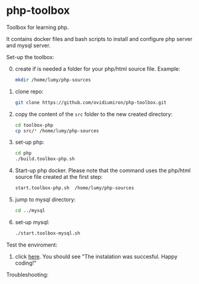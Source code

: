 # php-toolbox
Toolbox for learning php.   

It contains docker files and bash scripts to install and configure php server and  mysql server.  

Set-up the toolbox:

0. create if is needed a folder for your php/html source file. Example: 
   ``` bash
   mkdir /home/lumy/php-sources
   ```
0. clone repo:
   ``` bash
   git clone https://github.com/ovidiumiron/php-toolbox.git 
   ```
1. copy the content of the `src` folder to the new created directory:
   ```bash
   cd toolbox-php
   cp src/* /home/lumy/php-sources
   ```
1. set-up php:
   ```bash
   cd php
   ./build.toolbox-php.sh
   ``` 
1. Start-up php docker. Please note that the command uses the php/html source file created at the first step:
   ```bash
   start.toolbox-php.sh  /home/lumy/php-sources
   ```
1. jump to mysql directory:
   ```bash
   cd ../mysql
   ```
2. set-up mysql:
   ```bash
   ./start.toolbox-mysql.sh
   ``` 

Test the enviroment:
1. click [here](http://localhost:80/test_instalation.html). You should see "The instalation was succesful. Happy coding!"

Troubleshooting:


